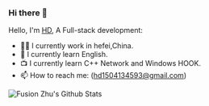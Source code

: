 ### Hi there 👋

Hello, I'm [HD](https://www.upwork.com/fl/huanqingzhu), A Full-stack development:

- 👨‍💼 I currently work in hefei,China.
- 🏴󠁧󠁢󠁥󠁮󠁧󠁿 I currently learn English.
- 📺 I currently learn C++ Network and Windows HOOK. 
- 📫 How to reach me: (hd1504134593@gmail.com)
<!--
- 👯 I’m looking to collaborate on ...
- 🤔 I’m looking for help with ...
- 💬 Ask me about ...

- 😄 Pronouns: ...
- ⚡ Fun fact: ...
-->
![Fusion Zhu's Github Stats](https://github-readme-stats.vercel.app/api?username=HuaDong1120&show_icons=true&title_color=fff&icon_color=79ff97&text_color=9f9f9f&bg_color=151515)

